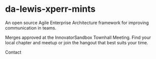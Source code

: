 # da-lewis-xperr-mints
An open source Agile Enterprise Architecture framework for improving communication in teams.

Merges approved at the InnovatorSandbox Townhall Meeting.  Find your local chapter and meetup or join the hangout that best suits your time.

Contact
